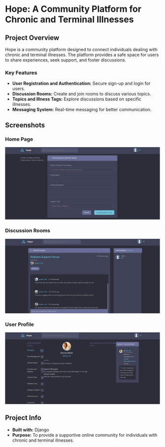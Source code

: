 # Hope: A Community Platform for Chronic and Terminal Illnesses 

## Project Overview

Hope is a community platform designed to connect individuals dealing with chronic and terminal illnesses. The platform provides a safe space for users to share experiences, seek support, and foster discussions.

### Key Features

- **User Registration and Authentication:** Secure sign-up and login for users.
- **Discussion Rooms:** Create and join rooms to discuss various topics.
- **Topics and Illness Tags:** Explore discussions based on specific illnesses.
- **Messaging System:** Real-time messaging for better communication.

## Screenshots

### Home Page
![Home Page](static\images\assets\create_group.png)  

### Discussion Rooms
![Discussion Rooms](static\images\assets\room.png)  

### User Profile
![User Profile](static\images\assets\profile.png)  

## Project Info

- **Built with:** Django
- **Purpose:** To provide a supportive online community for individuals with chronic and terminal illnesses.


